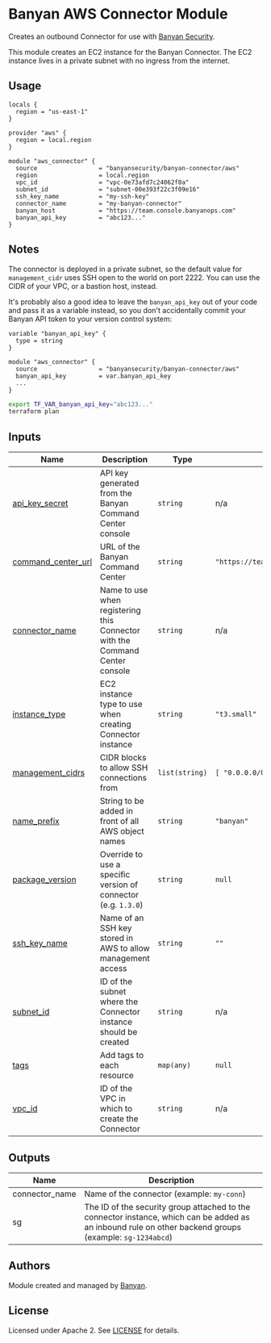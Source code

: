 # Banyan AWS Connector Module

Creates an outbound Connector for use with [Banyan Security][banyan-security].

This module creates an EC2 instance for the Banyan Connector. The EC2 instance lives in a private subnet with no ingress from the internet.

## Usage

```hcl
locals {
  region = "us-east-1"
}

provider "aws" {
  region = local.region
}

module "aws_connector" {
  source                 = "banyansecurity/banyan-connector/aws"
  region                 = local.region  
  vpc_id                 = "vpc-0e73afd7c24062f0a"
  subnet_id              = "subnet-00e393f22c3f09e16"
  ssh_key_name           = "my-ssh-key"
  connector_name         = "my-banyan-connector"
  banyan_host            = "https://team.console.banyanops.com"
  banyan_api_key         = "abc123..."
}
```


## Notes

The connector is deployed in a private subnet, so the default value for `management_cidr` uses SSH open to the world on port 2222. You can use the CIDR of your VPC, or a bastion host, instead.

It's probably also a good idea to leave the `banyan_api_key` out of your code and pass it as a variable instead, so you don't accidentally commit your Banyan API token to your version control system:

```hcl
variable "banyan_api_key" {
  type = string
}

module "aws_connector" {
  source                 = "banyansecurity/banyan-connector/aws"
  banyan_api_key         = var.banyan_api_key
  ...
}
```

```bash
export TF_VAR_banyan_api_key="abc123..."
terraform plan
```


## Inputs

| Name | Description | Type | Default | Required |
|------|-------------|------|---------|:--------:|
| <a name="input_banyan_api_key"></a> [api\_key\_secret](#input\_api\_key\_secret) | API key generated from the Banyan Command Center console | `string` | n/a | yes |
| <a name="input_banyan_host"></a> [command\_center\_url](#input\_command\_center\_url) | URL of the Banyan Command Center | `string` | `"https://team.console.banyanops.com"` | no |
| <a name="input_connector_name"></a> [connector\_name](#input\_connector\_name) | Name to use when registering this Connector with the Command Center console | `string` | n/a | yes |
| <a name="input_instance_type"></a> [instance\_type](#input\_instance\_type) | EC2 instance type to use when creating Connector instance | `string` | `"t3.small"` | no |
| <a name="input_management_cidrs"></a> [management\_cidrs](#input\_management\_cidrs) | CIDR blocks to allow SSH connections from | `list(string)` | `[ "0.0.0.0/0" ]` | no |
| <a name="input_name_prefix"></a> [name\_prefix](#input\_name\_prefix) | String to be added in front of all AWS object names | `string` | `"banyan"` | no |
| <a name="input_package_version"></a> [package\_version](#input\_package\_version) | Override to use a specific version of connector (e.g. `1.3.0`) | `string` | `null` | no |
| <a name="input_ssh_key_name"></a> [ssh\_key\_name](#input\_ssh\_key\_name) | Name of an SSH key stored in AWS to allow management access | `string` | `""` | no |
| <a name="input_subnet_id"></a> [subnet\_id](#input\subnet\_id) | ID of the subnet where the Connector instance should be created | `string` | n/a | yes |
| <a name="input_tags"></a> [tags](#input\_tags) | Add tags to each resource | `map(any)` | `null` | no |
| <a name="input_vpc_id"></a> [vpc\_id](#input\_vpc\_id) | ID of the VPC in which to create the Connector | `string` | n/a | yes |


## Outputs

| Name | Description |
|------|-------------|
| connector\_name | Name of the connector (example: `my-conn`) |
| sg | The ID of the security group attached to the connector instance, which can be added as an inbound rule on other backend groups (example: `sg-1234abcd`) |


## Authors

Module created and managed by [Banyan](https://github.com/banyansecurity).


## License

Licensed under Apache 2. See [LICENSE](LICENSE) for details.

[banyan-security]: https://banyansecurity.io
